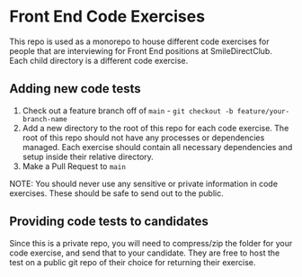# Front End Code Exercises

This repo is used as a monorepo to house different code exercises for people that are interviewing for Front End positions at SmileDirectClub. Each child directory is a different code exercise.

## Adding new code tests

1. Check out a feature branch off of `main` - `git checkout -b feature/your-branch-name`
2. Add a new directory to the root of this repo for each code exercise. The root of this repo should not have any processes or dependencies managed. Each exercise should contain all necessary dependencies and setup inside their relative directory.
3. Make a Pull Request to `main`

NOTE: You should never use any sensitive or private information in code exercises. These should be safe to send out to the public.

## Providing code tests to candidates

Since this is a private repo, you will need to compress/zip the folder for your code exercise, and send that to your candidate. They are free to host the test on a public git repo of their choice for returning their exercise.
